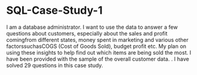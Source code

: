 # SQL-Case-Study-1
I am a database administrator. I want to use the data to answer a few questions about customers, especially about the sales and profit comingfrom different states, money spent in marketing and various other factorssuchasCOGS (Cost of Goods Sold), budget profit etc. My plan on using these insights to help find out which items are being sold the most. I have been provided with the sample of the overall customer data.
. I have solved 29 questions in this case study.
